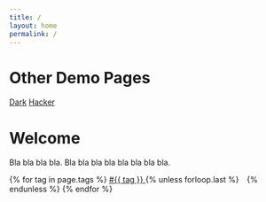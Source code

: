 ```yaml
---
title: /
layout: home
permalink: /
---
```


# Other Demo Pages

[Dark](https://b2a3e8.github.io/jekyll-theme-console-demo-dark/)
[Hacker](https://b2a3e8.github.io/jekyll-theme-console-demo-hacker/)

# Welcome

Bla bla bla bla. Bla bla bla bla bla bla bla bla.
<div class="post-tags">
  {% for tag in page.tags %}
    <a href="{{ '/tag/' | append: tag | relative_url }}" class="tag-link">
      #{{ tag }}
    </a>{% unless forloop.last %} {% endunless %}
  {% endfor %}
</div>

 
 
